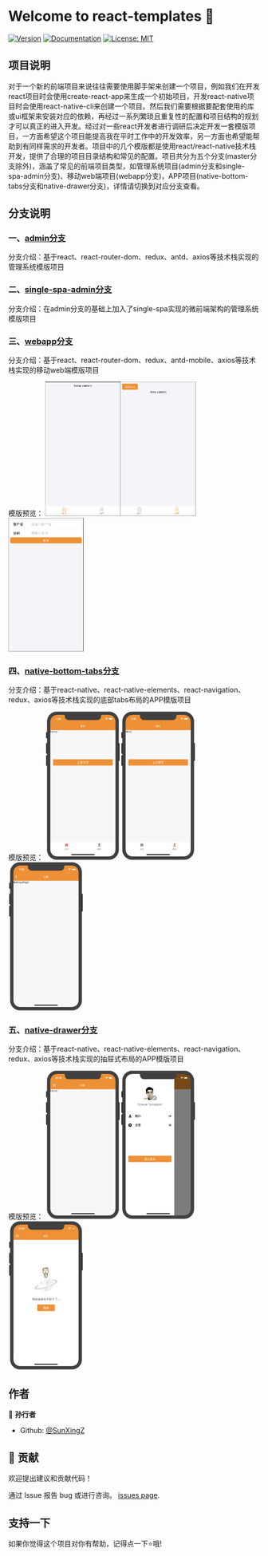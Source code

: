 # Welcome to react-templates 👋
[![Version](https://img.shields.io/npm/v/react-starter.svg)](https://www.npmjs.com/package/react-templates)
[![Documentation](https://img.shields.io/badge/documentation-yes-brightgreen.svg)](https://github.com/SunXingZ/react-templates/blob/master/README.md)
[![License: MIT](https://img.shields.io/badge/License-MIT-yellow.svg)](#)

## 项目说明

对于一个新的前端项目来说往往需要使用脚手架来创建一个项目，例如我们在开发react项目时会使用create-react-app来生成一个初始项目，开发react-native项目时会使用react-native-cli来创建一个项目。然后我们需要根据要配套使用的库或ui框架来安装对应的依赖，再经过一系列繁琐且重复性的配置和项目结构的规划才可以真正的进入开发。经过对一些react开发者进行调研后决定开发一套模版项目，一方面希望这个项目能提高我在平时工作中的开发效率，另一方面也希望能帮助到有同样需求的开发者。项目中的几个模版都是使用react/react-native技术栈开发，提供了合理的项目目录结构和常见的配置。项目共分为五个分支(master分支除外)，涵盖了常见的前端项目类型，如管理系统项目(admin分支和single-spa-admin分支)、移动web端项目(webapp分支)，APP项目(native-bottom-tabs分支和native-drawer分支)，详情请切换到对应分支查看。

## 分支说明

### 一、[admin分支](https://github.com/SunXingZ/react-templates/tree/admin)

分支介绍：基于react、react-router-dom、redux、antd、axios等技术栈实现的管理系统模版项目


### 二、[single-spa-admin分支](https://github.com/SunXingZ/react-templates/tree/single-spa-admin)

分支介绍：在admin分支的基础上加入了single-spa实现的微前端架构的管理系统模版项目

### 三、[webapp分支](https://github.com/SunXingZ/react-templates/tree/webapp)

分支介绍：基于react、react-router-dom、redux、antd-mobile、axios等技术栈实现的移动web端模版项目

模版预览：
<img src="https://github.com/SunXingZ/react-templates/blob/master/webapp_preview/home.png" width="30%"><img src="https://github.com/SunXingZ/react-templates/blob/master/webapp_preview/mine.png" width="30%"><img src="https://github.com/SunXingZ/react-templates/blob/master/webapp_preview/login.png" width="30%">

### 四、[native-bottom-tabs分支](https://github.com/SunXingZ/react-templates/tree/native-bottom-tabs)

分支介绍：基于react-native、react-native-elements、react-navigation、redux、axios等技术栈实现的底部tabs布局的APP模版项目

模版预览：
<img src="https://github.com/SunXingZ/react-templates/blob/master/bottom_tabs_preview/31585803617_.pic.jpg" width="30%"><img src="https://github.com/SunXingZ/react-templates/blob/master/bottom_tabs_preview/41585803618_.pic.jpg" width="30%"><img src="https://github.com/SunXingZ/react-templates/blob/master/bottom_tabs_preview/51585803618_.pic.jpg" width="30%">

### 五、[native-drawer分支](https://github.com/SunXingZ/react-templates/tree/native-drawer)

分支介绍：基于react-native、react-native-elements、react-navigation、redux、axios等技术栈实现的抽屉式布局的APP模版项目

模版预览：
<img src="https://github.com/SunXingZ/react-templates/blob/master/drawer_preview/31585750245_.pic.jpg" width="30%"><img src="https://github.com/SunXingZ/react-templates/blob/master/drawer_preview/41585750245_.pic.jpg" width="30%"><img src="https://github.com/SunXingZ/react-templates/blob/master/drawer_preview/51585789781_.pic.jpg" width="30%">

## 作者

👤 **孙行者**

* Github: [@SunXingZ](https://github.com/SunXingZ)

## 🤝 贡献

欢迎提出建议和贡献代码！

通过 Issue 报告 bug 或进行咨询。 [issues page](https://github.com/SunXingZ/react-templates/issues). 

## 支持一下

如果你觉得这个项目对你有帮助，记得点一下⭐️哦!
